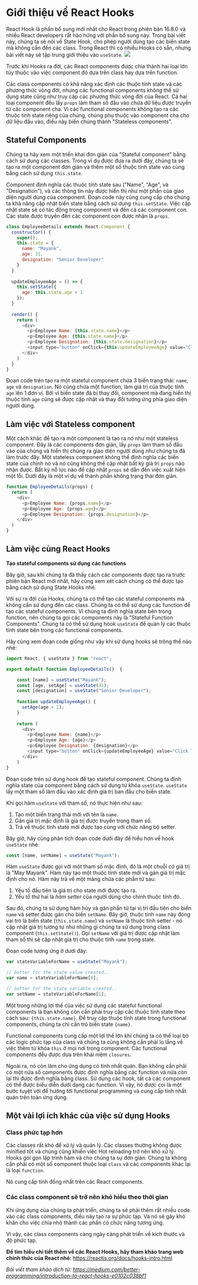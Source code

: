 # Giới thiệu về React Hooks
React Hook là phần bổ sung mới nhất cho React trong phiên bản 16.8.0 và nhiều React developers rất hào hứng với phần bổ sung này. Trong bài viết này, chúng ta sẽ nói về State Hook, cho phép người dùng tạo các biến state mà không cần đến các class. Trong React thì có nhiều Hooks có sẵn, nhưng bài viết này sẽ tập trung giới thiệu vào `useState`.
![](https://miro.medium.com/max/1459/1*1nVUi8poCDxpp1CUX8aRSg.png)

Trước khi Hooks ra đời, các React components được chia thành hai loại lớn tùy thuộc vào việc component đó dựa trên class hay dựa trên function.

Các class components có khả năng xác định các thuộc tính state và các phương thức vòng đời, nhưng các functional components không thể sử dụng state cũng như truy cập các phương thức vòng đời của React. Cả hai loại component đều lấy `props` làm tham số đầu vào chứa dữ liệu được truyền từ các component cha. Vì các functional components không tạo ra các thuộc tính state riêng của chúng, chúng phụ thuộc vào component cha cho dữ liệu đầu vào, điều này biến chúng thành "Stateless components".

## Stateful Components
Chúng ta hãy xem một triển khai đơn giản của "Stateful component" bằng cách sử dụng các classes. Trong ví dụ được đưa ra dưới đây, chúng ta sẽ tạo ra một component đơn giản và thêm một số thuộc tính state vào cùng bằng cách sử dụng `this.state`.

Component định nghĩa các thuộc tính state sau ("Name", "Age", và "Designation"), và các thông tin này được hiển thị như một phần của giao diện người dùng của component. Đoạn code này cũng cung cấp cho chúng ta khả năng cập nhật biến state bằng cách sử dụng `this.setState`. Việc cập nhật state sẽ có tác động trong component và đến cả các component con. Các state được truyền đến các component con được nhận là `props`.
```javascript
class EmployeeDetails extends React.Component {
  constructor() {
    super();
    this.state = {
      name: "Mayank",
      age: 31,
      designation: "Senior Developer"
    }
  }
  
  updateEmployeeAge = () => {
    this.setState({
      age: this.state.age + 1
    });
  }
  
  render() {
    return (
      <div>
        <p>Employee Name: {this.state.name}</p>
        <p>Employee Age: {this.state.name}</p>
        <p>Employee Designation: {this.state.designation}</p>
        <input type="button" onClick={this.updateEmployeeAge} value="Click To Update Age" />
      </div>
    )
  }
}
```
Đoạn code trên tạo ra một stateful component chứa 3 biến trạng thái: `name`, `age` và `designation`. Nó cũng chứa một function, làm giá trị của thuộc tính `age` lên 1 đơn vị. Bởi vì biến state đã bị thay đổi, component mà đang hiển thị thuộc tính `age` cũng sẽ được cập nhật và thay đổi tương ứng phía giao diện người dùng.

## Làm việc với Stateless component
Một cách khác để tạo ra một component là tạo ra nó như một stateless component. Đây là các components đơn giản, lấy `props` làm tham số đầu vào của chúng và hiển thị chúng ra giao diện người dùng như chúng ta đã làm trước đây. Một stateless component không thể định nghĩa các biến state của chính nó và nó cũng không thể cập nhật bất kỳ giá trị `props` nào nhận được. Bất kỳ nỗ lực nào để cập nhật `props` sẽ dẫn đến việc xuất hiện một lỗi. Dưới đây là một ví dụ về thành phần không trạng thái đơn giản.
```javascript
function EmployeeDetails(props) {
  return (
    <div>
      <p>Employee Name: {props.name}</p>
      <p>Employee Age: {props.age}</p>
      <p>Employee Designation: {props.designation}</p>
    </div>
  )
}
```

## Làm việc cùng React Hooks
**Tạo stateful components sử dụng các functions**

Bây giờ, sau khi chúng ta đã thấy cách các components được tạo ra trước phiên bản React mới nhất, hãy cùng xem xét cách chúng có thể được tạo bằng cách sử dụng State Hooks nhé.

Với sự ra đời của Hooks, chúng ta có thể tạo các stateful components mà không cần sử dụng đến các class. Chúng ta có thể sử dụng các function để tạo các stateful components. Vì chúng ta định nghĩa state bên trong function, nên chúng ta gọi các components này là "Stateful Function Components". Chúng ta có thể sử dụng hook `useState` để quản lý các thuộc tính state bên trong các functional components.

Hãy cùng xem đoạn code giống như vậy khi sử dụng hooks sẽ trông thế nào nhé:
```javascript  
import React, { useState } from "react";

export default function EmployeeDetails()  {

    const [name] = useState("Mayank");
    const [age, setAge] = useState(31);
    const [designation] = useState("Senior Developer");
    
    function updateEmployeeAge() {
      setAge(age + 1);
    }
    
    return (
      <div>
        <p>Employee Name: {name}</p>
        <p>Employee Age: {age}</p>
        <p>Employee Designation: {designation}</p>
        <input type="button" onClick={updateEmployeeAge} value="Click To Update Age" />
      </div>
    )
}
```
Đoạn code trên sử dụng hook để tạo stateful component. Chúng ta định nghĩa state của component bằng cách sử dụng từ khóa `useState`. `useState` lấy một tham số làm đầu vào xác định giá trị ban đầu cho biến state.

Khi gọi hàm `useState` với tham số, nó thực hiện như sau:
1. Tạo một biến trạng thái mới với tên là `name`.
2. Gán giá trị mặc định là giá trị được truyền trong tham số.
3. Trả về thuộc tính state mới được tạo cùng với chức năng bộ setter.
 
Bây giờ, hãy cùng phân tích đoạn code dưới đây để hiểu hơn về hook `useState` nhé:
```javascript
const [name, setName] = useState("Mayank");
```
Hàm `useState` được gọi với một tham số mặc định, đó là một chuỗi có giá trị là "May Mayank". Hàm này tạo một thuộc tính state mới và gán giá trị mặc định cho nó. Hàm này trả về một mảng chứa các phần tử sau:
1. Yếu tố đầu tiên là giá trị cho state mới được tạo ra.
2. Yếu tố thứ hai là *hàm setter* của người dùng cho chính thuộc tính đó.

Sau đó, chúng ta sử dụng hàm hủy và gán phần tử tại vị trí đầu tiên cho biến `name` và setter được gán cho biến `setName`. Bây giờ, thuộc tính `name` này đóng vai trò là biến state (`this.state.name`) và `setName` là thuộc tính setter - nó cập nhật giá trị tương tự như những gì chúng ta sử dụng trong class component (`this.setState()`). Gọi `setName` với giá trị được cập nhật làm tham số thì sẽ cập nhật giá trị cho thuộc tính `name` trong state.

Đoạn code tương ứng ở dưới đây:
```javascript  
var stateVariableForName = useState("Mayank");

// Getter for the state value created..
var name = stateVariableForName[0];

// Setter for the state variable created..
var setName = stateVariableForName[1];
```
Một trong những lợi thế của việc sử dụng các stateful functional components là bạn không còn cần phải truy cập các thuộc tính state theo cách sau: `{this.state.name}`. Để truy cập thuộc tính state trong functional components, chúng ta chỉ cần trỏ biến state `{name}`.

Functional components cung cấp một lợi thế lớn khi chúng ta có thể loại bỏ các logic phức tạp của class và chúng ta cũng không cần phải lo lắng về việc thêm từ khóa `this` ở mọi nơi trong component. Các functional components đều được dựa trên khái niệm `closures`.

Ngoài ra, nó còn làm cho ứng dụng có tính nhất quán. Bạn không cần phải có một nửa số components được định nghĩa bằng các function và nửa còn lại thì được định nghĩa bằng class. Sử dụng các hook, tất cả các component có thể được biểu diễn dưới dạng các function. Vì vậy, nó được coi là một bước tuyệt vời để hướng tới functional programming và cung cấp tính nhất quán trên toàn ứng dụng.

## Một vài lợi ích khác của việc sử dụng Hooks
### Class phức tạp hơn
Các classes rất khó để xử lý và quản lý. Các classes thường không được minified tốt và chúng cũng khiến việc Hot reloading trở nên khó xử lý. Hooks gói gọn lập trình hàm và cho chúng ta sự đơn giản. Chúng ta không cần phải có một số component thuộc loại `class` và các components khác lại là loại `function`.

Nó cung cấp tính đồng nhất trên các React components.

### Các class component sẽ trở nên khó hiểu theo thời gian
Khi ứng dụng của chúng ta phát triển, chúng ta sẽ phải thêm rất nhiều code vào các class components, điều này tạo ra sự phức tạp. Và nó sẽ gây khó khăn cho việc chia nhỏ thành các phần có chức năng tương ứng.

Vì vậy, các class components càng ngày càng phát triển về kích thước và độ phức tạp.

**Để tìm hiểu chi tiết thêm về các React Hooks, hãy tham khảo trang web chính thức của React nhé:**
https://reactjs.org/docs/hooks-intro.html


*Bài viết tham khảo dịch từ: https://medium.com/better-programming/introduction-to-react-hooks-e0102c038bf1*
